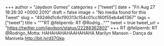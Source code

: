 
+++
author = "Jaydson Gomes"
categories = ["tweet"]
date = "Fri Aug 27 18:26:30 +0000 2010"
draft = false
image = "No media found for this Tweet"
slug = "492d6d1c6cf90313c154c01cc160f55eb4a61367"
tags = ["tweet"]
title = """RT @felipernb: RT @Rodrig..."""
tweet = true
tweet_url = "https://twitter.com/jaydson/status/22288362802"
+++
RT @felipernb: RT @Rodrigo_Motta: HAHAHAHAHAAHAHAHA Marilyn Manson - Dança da Manivela http://bit.ly/d37Gkp
